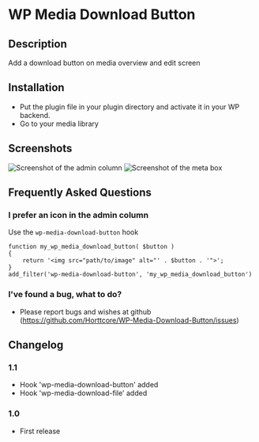 # WP Media Download Button

## Description

Add a download button on media overview and edit screen

## Installation

* Put the plugin file in your plugin directory and activate it in your WP backend.
* Go to your media library

## Screenshots

![Screenshot of the admin column](https://raw.github.com/Horttcore/WP-Media-Download-Button/master/screenshot-1.png)
![Screenshot of the meta box](https://raw.github.com/Horttcore/WP-Media-Download-Button/master/screenshot-2.png)

## Frequently Asked Questions

### I prefer an icon in the admin column

Use the `wp-media-download-button` hook

```
function my_wp_media_download_button( $button )
{
	return '<img src="path/to/image" alt="' . $button . '">';
}
add_filter('wp-media-download-button', 'my_wp_media_download_button')
```

### I've found a bug, what to do?

* Please report bugs and wishes at github (https://github.com/Horttcore/WP-Media-Download-Button/issues)

## Changelog

### 1.1
* Hook 'wp-media-download-button' added
* Hook 'wp-media-download-file' added

### 1.0
* First release
